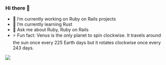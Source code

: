 ### Hi there 👋

- 🔭 I’m currently working on Ruby on Rails projects
- 🌱 I’m currently learning Rust
- 💬 Ask me about Ruby, Ruby on Rails
- ⚡ Fun fact: Venus is the only planet to spin clockwise. It travels around the sun once every 225 Earth days but it rotates clockwise once every 243 days.

![](https://komarev.com/ghpvc/?username=avbabushkin&color=green)
